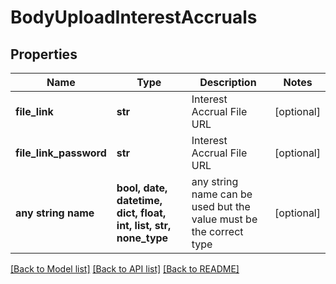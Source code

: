 # BodyUploadInterestAccruals


## Properties
Name | Type | Description | Notes
------------ | ------------- | ------------- | -------------
**file_link** | **str** | Interest Accrual File URL | [optional] 
**file_link_password** | **str** | Interest Accrual File URL | [optional] 
**any string name** | **bool, date, datetime, dict, float, int, list, str, none_type** | any string name can be used but the value must be the correct type | [optional]

[[Back to Model list]](../README.md#documentation-for-models) [[Back to API list]](../README.md#documentation-for-api-endpoints) [[Back to README]](../README.md)



